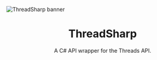 ![ThreadSharp banner](https://github.com/itsWindows11/ThreadSharp/blob/main/assets/banner.png?raw=true)

# <center>ThreadSharp</center>
<center>A C# API wrapper for the Threads API.</center>
